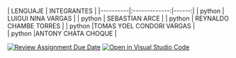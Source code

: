 

| LENGUAJE |      INTEGRANTES      |
|----------|:-------------:|------:|
| python |  LUIGUI NINA VARGAS |
| python |    SEBASTIAN ARCE  |
| python | REYNALDO CHAMBE TORRES |
| python |TOMAS YOEL CONDORI VARGAS |   
| python |ANTONY CHATA CHOQUE | 


[![Review Assignment Due Date](https://classroom.github.com/assets/deadline-readme-button-24ddc0f5d75046c5622901739e7c5dd533143b0c8e959d652212380cedb1ea36.svg)](https://classroom.github.com/a/aGXEgyCG)
[![Open in Visual Studio Code](https://classroom.github.com/assets/open-in-vscode-718a45dd9cf7e7f842a935f5ebbe5719a5e09af4491e668f4dbf3b35d5cca122.svg)](https://classroom.github.com/online_ide?assignment_repo_id=11630158&assignment_repo_type=AssignmentRepo)
